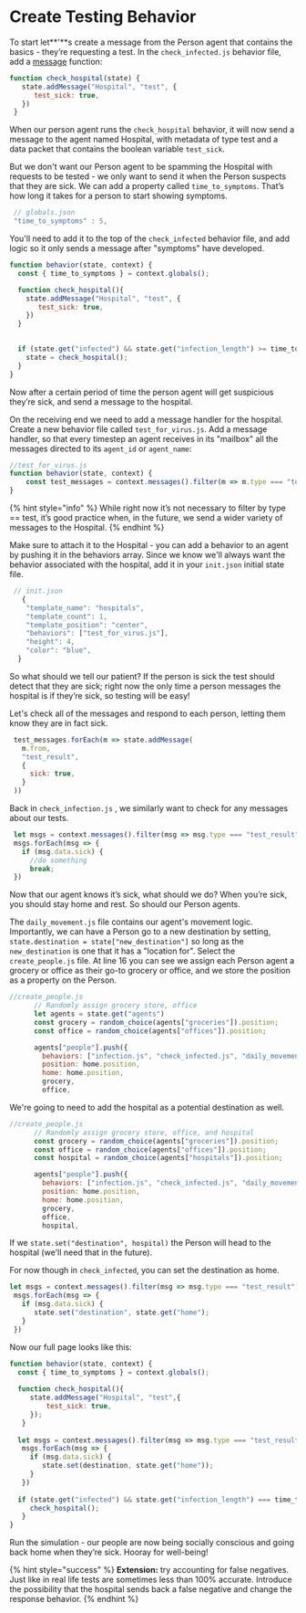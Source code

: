 # Create Testing Behavior

To start let**'**s create a message from the Person agent that contains the basics - they’re requesting a test. In the `check_infected.js` behavior file, add a [message](../../agent-messages/) function:

```javascript
function check_hospital(state) {
   state.addMessage("Hospital", "test", {
      test_sick: true,
   })
 }
```

When our person agent runs the `check_hospital` behavior, it will now send a message to the agent named  Hospital, with metadata of type test and a data packet that contains the boolean variable `test_sick`.

But we don't want our Person agent to be spamming the Hospital with requests to be tested - we only want to send it when the Person suspects that they are sick. We can add a property called `time_to_symptoms`. That’s how long it takes for a person to start showing symptoms.

```javascript
 // globals.json
 "time_to_symptoms" : 5,
```

You'll need to add it to the top of the `check_infected` behavior file, and add logic so it only sends a message after "symptoms" have developed.

```javascript
function behavior(state, context) {
  const { time_to_symptoms } = context.globals();

  function check_hospital(){
    state.addMessage("Hospital", "test", {
       test_sick: true,
    })
  }
 

  if (state.get("infected") && state.get("infection_length") >= time_to_symptoms) {
    state = check_hospital();
  }
}
```

Now after a certain period of time the person agent will get suspicious they’re sick, and send a message to the hospital.

On the receiving end we need to add a message handler for the hospital. Create a new behavior file called `test_for_virus.js`. Add a message handler, so that every timestep an agent receives in its "mailbox" all the messages directed to its `agent_id` or `agent_name`:

```javascript
//test_for_virus.js
function behavior(state, context) {
    const test_messages = context.messages().filter(m => m.type === "test");
}
```

{% hint style="info" %}
While right now it’s not necessary to filter by type == test, it’s good practice when, in the future, we send a wider variety of messages to the Hospital.
{% endhint %}

Make sure to attach it to the Hospital - you can add a behavior to an agent by pushing it in the behaviors array. Since we know we'll always want the behavior associated with the hospital, add it in your `init.json` initial state file.

```javascript
 // init.json
   {
    "template_name": "hospitals",
    "template_count": 1,
    "template_position": "center",
    "behaviors": ["test_for_virus.js"],
    "height": 4,
    "color": "blue",
  }
```

So what should we tell our patient? If the person is sick the test should detect that they are sick; right now the only time a person messages the hospital is if they’re sick, so testing will be easy!

Let's check all of the messages and respond to each person, letting them know they are in fact sick.

```javascript
 test_messages.forEach(m => state.addMessage(
   m.from,
   "test_result",
   {
     sick: true,
   }
 ))

```

Back in `check_infection.js` , we similarly want to check for any messages about our tests.

```javascript
 let msgs = context.messages().filter(msg => msg.type === "test_result");
 msgs.forEach(msg => {
   if (msg.data.sick) {
     //do something
     break;
 })
```

Now that our agent knows it’s sick, what should we do? When you’re sick, you should stay home and rest. So should our Person agents. 

The `daily_movement.js` file contains our agent's  movement logic. Importantly, we can have a Person go to a new destination by setting, `state.destination = state["new_destination"]`  so long as the `new_destination` is one that it has a "location for". Select the `create_people.js` file. At line 16 you can see we assign each Person agent a grocery or office as their go-to grocery or office, and we store the position as a property on the Person. 

```javascript
//create_people.js
      // Randomly assign grocery store, office
      let agents = state.get("agents")
      const grocery = random_choice(agents["groceries"]).position;
      const office = random_choice(agents["offices"]).position;

      agents["people"].push({
        behaviors: ["infection.js", "check_infected.js", "daily_movement.js"],
        position: home.position,
        home: home.position,
        grocery,
        office,
```

We're going to need to add the hospital as a potential destination as well.

```javascript
//create_people.js
      // Randomly assign grocery store, office, and hospital
      const grocery = random_choice(agents["groceries"]).position;
      const office = random_choice(agents["offices"]).position;
      const hospital = random_choice(agents["hospitals"]).position;

      agents["people"].push({
        behaviors: ["infection.js", "check_infected.js", "daily_movement.js"],
        position: home.position,
        home: home.position,
        grocery,
        office,
        hospital,
```

If we `state.set("destination", hospital)` the Person will head to the hospital \(we'll need that in the future\).

For now though in `check_infected`, you can set the destination as home.

```javascript
let msgs = context.messages().filter(msg => msg.type === "test_result");
 msgs.forEach(msg => {
   if (msg.data.sick) {
      state.set("destination", state.get("home"); 
   }
 })
```

Now our full page looks like this:

```javascript
function behavior(state, context) {
  const { time_to_symptoms } = context.globals();
 
  function check_hospital(){
     state.addMessage("Hospital", "test",{
         test_sick: true,
     });
   }
 
  let msgs = context.messages().filter(msg => msg.type === "test_result");
   msgs.forEach(msg => {
     if (msg.data.sick) {
        state.set(destination, state.get("home")); 
     }
   })
   
  if (state.get("infected") && state.get("infection_length") === time_to_symptoms) {
     check_hospital();
   }
}
```

Run the simulation - our people are now being socially conscious and going back home when they’re sick. Hooray for well-being! 

{% hint style="success" %}
**Extension:** try accounting for false negatives. Just like in real life tests are sometimes less than 100% accurate. Introduce the possibility that the hospital sends back a false negative and change the response behavior.
{% endhint %}

